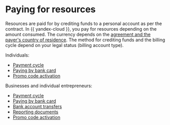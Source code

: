 # Paying for resources

Resources are paid for by crediting funds to a personal account as per the contract. In {{ yandex-cloud }}, you pay for resources depending on the amount consumed. The currency depends on the [agreement and the payer's country of residence](currency.md). The method for crediting funds and the billing cycle depend on your legal status (billing account type). 

Individuals:
* [Payment cycle](billing-cycle-individual.md)
* [Paying by bank card](payment-methods-individual.md)
* [Promo code activation](../operations/activate-promocode.md)

Businesses and individual entrepreneurs:
* [Payment cycle](billing-cycle-business.md)
* [Paying by bank card](payment-methods-card-business.md)
* [Bank account transfers](payment-methods-business.md)
* [Reporting documents](documents.md)
* [Promo code activation](../operations/activate-promocode.md)


